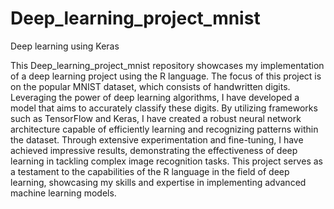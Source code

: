 # Deep_learning_project_mnist
Deep learning using Keras

This Deep_learning_project_mnist repository showcases my implementation of a deep learning project using the R language. The focus of this project is on the popular MNIST dataset, which consists of handwritten digits. Leveraging the power of deep learning algorithms, I have developed a model that aims to accurately classify these digits. By utilizing frameworks such as TensorFlow and Keras, I have created a robust neural network architecture capable of efficiently learning and recognizing patterns within the dataset. Through extensive experimentation and fine-tuning, I have achieved impressive results, demonstrating the effectiveness of deep learning in tackling complex image recognition tasks. This project serves as a testament to the capabilities of the R language in the field of deep learning, showcasing my skills and expertise in implementing advanced machine learning models.
